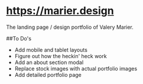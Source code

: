 # https://marier.design
The landing page / design portfolio of Valery Marier.

##To Do's
- Add mobile and tablet layouts
- Figure out how the heckin' heck <ems> work
- Add an about section modal
- Replace stock images with actual portfolio images
- Add detailed portfolio page
